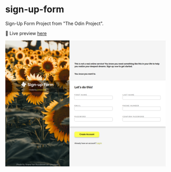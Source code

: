# sign-up-form
Sign-Up Form Project from "The Odin Project".

📎 Live preview [here](https://jonhatanh.github.io/sign-up-form/)

![Sign-Up Form Preview](./assets/sign-up-form.png)